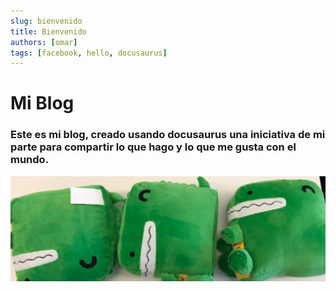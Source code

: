 ```yaml
---
slug: bienvenido
title: Bienvenido
authors: [omar]
tags: [facebook, hello, docusaurus]
---
```


# Mi Blog

### Este es mi blog, creado usando docusaurus una iniciativa de mi parte para compartir lo que hago y lo que me gusta con el mundo.


![Docusaurus Plushie](docusaurus-plushie-banner.jpeg)
